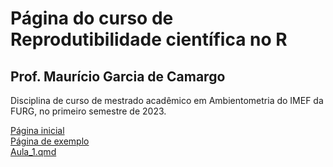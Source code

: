 # Página do curso de Reprodutibilidade científica no R

## Prof. Maurício Garcia de Camargo

Disciplina de curso de mestrado acadêmico em Ambientometria do IMEF da FURG, no primeiro semestre de 2023.

[Página inicial](https://mauricio-camargo.github.io/reprodu2023/)  
[Página de exemplo](https://mauricio-camargo.github.io/Pagina_Exemplo.html)  
[Aula_1.qmd](https://mauricio-camargo.github.io/Aula1.html)  


